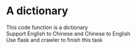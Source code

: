 # A dictionary
This code function is a dictionary<br>
Support English to Chinese and Chinese to English<br>
Use flask and crawler to finish this task<br>
